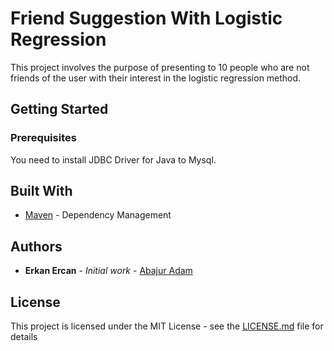 # Friend Suggestion With Logistic Regression

This project involves the purpose of presenting to 10 people who are not friends of the user with their interest in the logistic regression method.

## Getting Started



### Prerequisites

You need to install JDBC Driver for Java to Mysql.


## Built With


* [Maven](https://maven.apache.org/) - Dependency Management


## Authors

* **Erkan Ercan** - *Initial work* - [Abajur Adam](https://github.com/AbajurAdam)



## License

This project is licensed under the MIT License - see the [LICENSE.md](LICENSE.md) file for details



